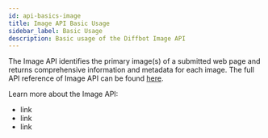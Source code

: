 ```yaml
---
id: api-basics-image
title: Image API Basic Usage
sidebar_label: Basic Usage
description: Basic usage of the Diffbot Image API
---
```


The Image API identifies the primary image(s) of a submitted web page and returns comprehensive information and metadata for each image.
The full API reference of Image API can be found [here](api-image).

Learn more about the Image API:

- link
- link
- link